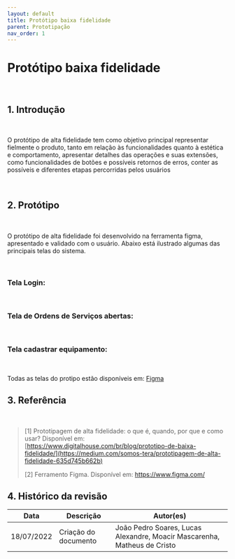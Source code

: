 ```yaml
---
layout: default
title: Protótipo baixa fidelidade
parent: Prototipação
nav_order: 1
---
```


# Protótipo baixa fidelidade

<br>

## 1. Introdução


<br>
<p>
O protótipo de alta fidelidade tem como objetivo principal representar fielmente o produto, tanto em relação às funcionalidades quanto à estética e comportamento, apresentar detalhes das operações e suas extensões, como funcionalidades de botões e possíveis retornos de erros, conter as possíveis e diferentes etapas percorridas pelos usuários


</p>

<br>

## 2. Protótipo

<br>

O protótipo de alta fidelidade foi desenvolvido na ferramenta figma, apresentado e validado com o usuário. Abaixo está ilustrado algumas das principais telas do sistema.

<br>

### Tela Login:
<!---   ![Tela Login](../../assets/images/prototipo-baixa-fidelidade/tela-login.png)
-->
<br>

### Tela de Ordens de Serviços abertas:
<!--- ![Tela Ordens de serviços abertas](../../assets/images/prototipo-baixa-fidelidade/tela-ordem-servicos.png)
-->
<br>

### Tela cadastrar equipamento:
<!--- ![Tela Cadastrar equipamento](../../assets/images/prototipo-baixa-fidelidade/tela-cadastrar-equipamento.png)
-->
<br>

Todas as telas do protipo estão disponíveis em: 
[Figma](https://www.figma.com/file/JTsTpcNziovScbWZ1ts1q1/Untitled?node-id=69%3A2)

## 3. Referência

<br>

> [1] Prototipagem de alta fidelidade: o que é, quando, por que e como usar? Disponível em: [https://www.digitalhouse.com/br/blog/prototipo-de-baixa-fidelidade/](https://medium.com/somos-tera/prototipagem-de-alta-fidelidade-635d745b662b)
>
> [2] Ferramento Figma. Disponível em: https://www.figma.com/



## 4. Histórico da revisão

|**Data**|**Descrição**|**Autor(es)**|
|--------|-------------|-------------|
|18/07/2022|Criação do documento| João Pedro Soares, Lucas Alexandre, Moacir Mascarenha, Matheus de Cristo|
